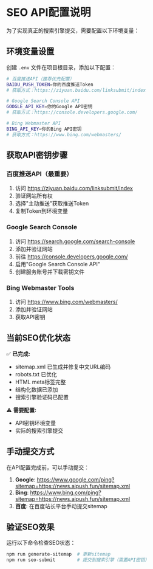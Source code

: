 # SEO API配置说明

为了实现真正的搜索引擎提交，需要配置以下环境变量：

## 环境变量设置

创建 `.env` 文件在项目根目录，添加以下配置：

```bash
# 百度推送API（推荐优先配置）
BAIDU_PUSH_TOKEN=你的百度推送Token
# 获取方式：https://ziyuan.baidu.com/linksubmit/index

# Google Search Console API  
GOOGLE_API_KEY=你的Google API密钥
# 获取方式：https://console.developers.google.com/

# Bing Webmaster API
BING_API_KEY=你的Bing API密钥  
# 获取方式：https://www.bing.com/webmasters/
```

## 获取API密钥步骤

### 百度推送API（最重要）
1. 访问 https://ziyuan.baidu.com/linksubmit/index
2. 验证网站所有权
3. 选择"主动推送"获取推送Token
4. 复制Token到环境变量

### Google Search Console
1. 访问 https://search.google.com/search-console
2. 添加并验证网站
3. 前往 https://console.developers.google.com/
4. 启用"Google Search Console API"
5. 创建服务账号并下载密钥文件

### Bing Webmaster Tools  
1. 访问 https://www.bing.com/webmasters/
2. 添加并验证网站
3. 获取API密钥

## 当前SEO优化状态

✅ **已完成:**
- sitemap.xml 已生成并修复中文URL编码
- robots.txt 已优化
- HTML meta标签完整
- 结构化数据已添加
- 搜索引擎验证码已配置

⚠️ **需要配置:**
- API密钥环境变量
- 实际的搜索引擎提交

## 手动提交方式

在API配置完成前，可以手动提交：

1. **Google**: https://www.google.com/ping?sitemap=https://news.aipush.fun/sitemap.xml
2. **Bing**: https://www.bing.com/ping?sitemap=https://news.aipush.fun/sitemap.xml  
3. **百度**: 在百度站长平台手动提交sitemap

## 验证SEO效果

运行以下命令检查SEO状态：
```bash
npm run generate-sitemap  # 更新sitemap
npm run seo-submit        # 提交到搜索引擎（需要API密钥）
```